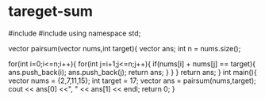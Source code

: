 # tareget-sum
#include<iostream>
#include<vector>
using namespace std;

vector<int> pairsum(vector<int> nums,int target){
  vector<int> ans;
  int n = nums.size();

  for(int i=0;i<=n;i++){
    for(int j=i+1;j<=n;j++){
      if(nums[i] + nums[j] == target){
        ans.push_back(i);
        ans.push_back(j);
        return ans;
      }
    }
  }
  return ans;
}
int main(){
  vector<int> nums = {2,7,11,15};
  int target = 17;
  vector<int> ans = pairsum(nums,target);
  cout << ans[0] <<", " << ans[1] << endl;
  return 0;
}
